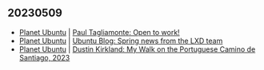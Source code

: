 ## 20230509
- [Planet Ubuntu](https://planet.ubuntu.com/) | [Paul Tagliamonte: Open to work!](https://blog.pault.ag/post/716775061205434368)
- [Planet Ubuntu](https://planet.ubuntu.com/) | [Ubuntu Blog: Spring news from the LXD team](https://ubuntu.com//blog/spring-news-from-the-lxd-team)
- [Planet Ubuntu](https://planet.ubuntu.com/) | [Dustin Kirkland: My Walk on the Portuguese Camino de Santiago, 2023](http://blog.dustinkirkland.com/2023/04/camino-de-santiago-2023.html)

